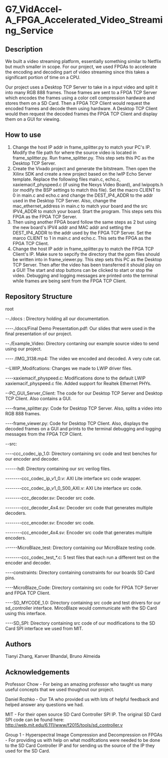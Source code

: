 # G7_VidAccel-A_FPGA_Accelerated_Video_Streaming_Service

## Description

We built a video streaming platform, essentially something similar to Netflix but much smaller in scope. For our project, we used FPGAs to accelerate the encoding and decoding part of video streaming since this takes a significant portion of time on a CPU. 

Our project uses a Desktop TCP Server to take in a input video and split it into many RGB 888 frames. Those frames are sent to a FPGA TCP Server which encodes the frames using a color cell compression hardware and stores them on a SD Card. Then a FPGA TCP Client would request the encoded frames and decode them using hardware. A Desktop TCP Client would then request the decoded frames the FPGA TCP Client and display them on a GUI for viewing.

## How to use

1. Change the host IP addr in frame_splitter.py to match your PC's IP. Modify the file path for where the source video is located in frame_splitter.py. Run frame_splitter.py. This step sets this PC as the Desktop TCP Server.
2. Create the Vivado project and generate the bitstream. Then open the Xilinx SDK and create a new project based on the lwIP Echo Server template. Replace the following files main.c, echo.c, xaxiemacif_physpeed.c (if using the Nexys Video Board), and lwipopts.h (or modify the BSP settings to match this file). Set the macro CLIENT to 0 in main.c and echo.c and change the DEST_IP4_ADDR to the addr used in the Desktop TCP Server. Also, change the mac_ethernet_address in main.c to match your board and the src IPV4_ADDR to match your board. Start the program. This steps sets this FPGA as the FPGA TCP Server.
3. Then using another FPGA board follow the same steps as 2 but using the new board's IPV4 addr and MAC addr and setting the DEST_IP4_ADDR to the addr used by the FPGA TCP Server. Set the marco CLIENT to 1 in main.c and echo.c. This sets the FPGA as the FPGA TCP Client.
4. Change the host IP addr in frame_splitter.py to match the FPGA TCP Client's IP. Make sure to sepcify the directory that the ppm files should be written into in frame_viewer.py. This step sets this PC as the Desktop TCP Server. Then after the video has been transferred it should play on a GUI! The start and stop buttons can be clicked to start or stop the video. Debugging and logging messages are printed onto the terminal while frames are being sent from the FPGA TCP Client.

## Repository Structure

root

--./docs : Directory holding all our documentation.

----./docs/Final Demo Presentation.pdf: Our slides that were used in the final presentation of our project.

--./Example_Video: Directory contaning our example source video to send using our project.

---- /IMG_3138.mp4: The video we encoded and decoded. A very cute cat.

--LWIP_Modifcations: Changes we made to LWIP driver files.

----xaxiemacif_physpeed.c: Modifications done to the default LWIP xaxiemacif_physpeed.c file. Added support for Realtek Ethernet PHYs.

--PC_GUI_Server_Client: The code for our Desktop TCP Server and Desktop TCP Client. Also contains a GUI.

----frame_splitter.py: Code for Desktop TCP Server. Also, splits a video into RGB 888 frames.

----frame_viewer.py: Code for Desktop TCP Client. Also, displays the decoded frames on a GUI and prints to the terminal debugging and logging messages from the FPGA TCP Client.

--src:

----ccc_codec_ip_1.0: Directory containing src code and test benches for our encoder and decoder.

------hdl: Directory containing our src verilog files.

--------ccc_codec_ip_v1_0.v: AXI Lite interface src code wrapper.

--------ccc_codec_ip_v1_0_S00_AXI.v: AXI Lite interface src code.

--------ccc_decoder.sv: Decoder src code.

--------ccc_decoder_4x4.sv: Decoder src code that generates multiple decoders.

--------ccc_encoder.sv: Encoder src code.

--------ccc_encoder_4x4.sv: Encoder src code that generates multiple encoders.

------MicroBlaze_test: Directory containing our MicroBlaze testing code.

--------ccc_codec_test_\*.c: 5 test files that each run a different test on the encoder and decoder.

----constraints: Directory containing constraints for our boards SD Card pins.

----MicroBlaze_Code: Directory containing src code for FPGA TCP Server and FPGA TCP Client.

----SD_MYCODE_1.0: Directory containing src code and test drivers for our sd_controller interface. MircoBlaze would communicate with the SD Card using this interface. 

----SD_SPI: Directory containing src code of our modifications to the SD Card SPI interface we used from MIT. 

## Authors

Tianyi Zhang,
Kanver Bhandal,
Bruno Almeida 

## Acknowledgements
Professor Chow - For being an amazing professor who taught us many useful concepts that we used thoughout our project. 

Daniel Rozhko - Our TA who provided us with lots of helpful feedback and helped answer any questions we had.

MIT - For their open source SD Card Controller SPI IP. The original SD Card SPI code can be found here: http://web.mit.edu/6.111/www/f2015/tools/sd_controller.v

Group 1 - Hyperspectral Image Compression and Decompression on FPGAs - For providing us with help on what modifcations were needed to be done to the SD Card Controller IP and for sending us the source of the IP they used for the SD Card.
